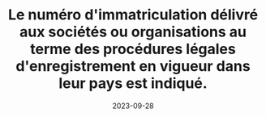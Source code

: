 ---
N: '101'
Rubrique: Identification et contact
title: Le numéro d'immatriculation délivré aux sociétés ou organisations au terme des procédures légales d'enregistrement en vigueur dans leur pays est indiqué.
detail: Le numéro d'immatriculation délivré aux sociétés ou organisations au terme des procédures légales d'enregistrement en vigueur dans leur pays est indiqué.
categories: [" Identification et contact"]
agrege: O4101-E015
opquast: '4101'
indiceebook: '15'
description: "Règle n° 015"
weight:  015
actif: '1'
layout: rules
date: 2023-09-28
tags: ["", ""]
objectif: ["", ""]
Meo: ""
Controle: ""
Auteur: ""
---